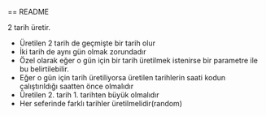 == README

2 tarih üretir.

* Üretilen 2 tarih de geçmişte bir tarih olur
* İki tarih de aynı gün olmak zorundadır
* Özel olarak eğer o gün için bir tarih üretilmek istenirse bir parametre ile bu belirtilebilir.
* Eğer o gün için tarih üretiliyorsa üretilen tarihlerin saati kodun çalıştırıldığı saatten önce olmalıdır 
* Üretilen 2. tarih 1. tarihten büyük olmalıdır
* Her seferinde farklı tarihler üretilmelidir(random)
